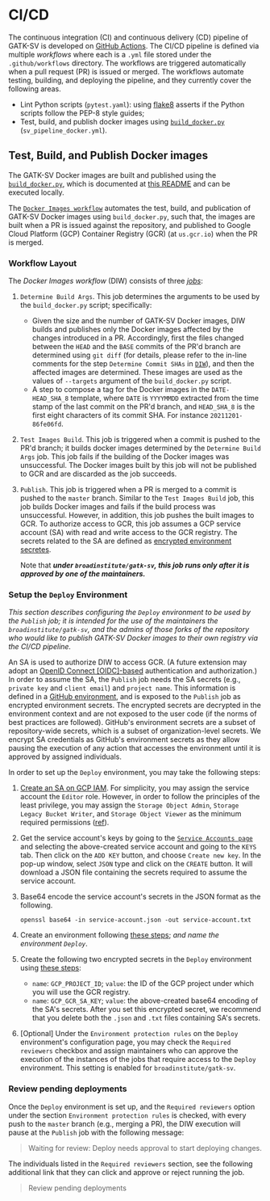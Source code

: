 # CI/CD

The continuous integration (CI) and continuous delivery (CD) pipeline of 
GATK-SV is developed on [GitHub Actions](https://docs.github.com/en/actions/learn-github-actions/understanding-github-actions).
The CI/CD pipeline is defined via multiple _workflows_ where each is 
a `.yml` file stored under the `.github/workflows` directory. The workflows
are triggered automatically when a pull request (PR) is issued or merged.
The workflows automate testing, building, and deploying the pipeline, 
and they currently cover the following areas. 

- Lint Python scripts (`pytest.yaml`): 
using [flake8](https://pypi.org/project/flake8/) asserts if the Python scripts
follow the PEP-8 style guides;
- Test, build, and publish docker images using
[`build_docker.py`](/scripts/docker/build_docker.py)
(`sv_pipeline_docker.yml`).

## Test, Build, and Publish Docker images

The GATK-SV Docker images are built and published using
the [`build_docker.py`](/scripts/docker/build_docker.py), which
is documented at [this README](/scripts/docker/README.md) and can be
executed locally.

The [`Docker Images workflow`](sv_pipeline_docker.yml) automates the
test, build, and publication of GATK-SV Docker images using `build_docker.py`,
such that, the images are built when a PR is issued against the repository,
and published to Google Cloud Platform (GCP) Container Registry 
(GCR) (at `us.gcr.io`) when the PR is merged.

### Workflow Layout

The _Docker Images workflow_ (DIW) consists of three [_jobs_](https://docs.github.com/en/actions/learn-github-actions/workflow-syntax-for-github-actions#jobs):
1. `Determine Build Args`.
This job determines the arguments to be used by the `build_docker.py` script;
specifically:
   - Given the size and the number of GATK-SV Docker images, DIW builds and 
     publishes only the Docker images affected by the changes introduced in 
     a PR. Accordingly, first the files changed between the `HEAD` and 
     the `BASE` commits of the PR'd branch are determined using `git diff`
     (for details, please refer to the in-line comments for 
     the step `Determine Commit SHAs` in [`DIW`](sv_pipeline_docker.yml)), 
     and then the affected images are determined. These images are used 
     as the values of `--targets` argument of the `build_docker.py` script.
   - A step to compose a tag for the Docker images in the `DATE-HEAD_SHA_8`
     template, where `DATE` is `YYYYMMDD` extracted from the time stamp 
     of the last commit on the PR'd branch, and `HEAD_SHA_8` is the first 
     eight characters of its commit SHA. For instance `20211201-86fe06fd`.


2. `Test Images Build`. This job is triggered when a commit
  is pushed to the PR'd branch; it builds docker images determined by
  the `Determine Build Args` job. This job fails if the building of 
  the Docker images was unsuccessful. The Docker images built by this job
  will not be published to GCR and are discarded as the job succeeds.


3. `Publish`. This job is triggered when a PR is merged to a commit 
  is pushed to the `master` branch. Similar to the `Test Images Build` job,
  this job builds Docker images and fails if the build process was 
  unsuccessful. However, in addition, this job pushes the built images
  to GCR. To authorize access to GCR, this job assumes a GCP service 
  account (SA) with read and write access to the GCR registry. The secrets 
  related to the SA are defined as 
  [encrypted environment secretes](docs.github.com/en/actions/security-guides/encrypted-secrets).

    Note that ***under `broadinstitute/gatk-sv`, this job runs only 
    after it is approved by one of the maintainers.***

### Setup the `Deploy` Environment
_This section describes configuring the `Deploy` environment to be used
by the `Publish` job; it is intended for the use of the maintainers the
`broadinstitute/gatk-sv`, and the admins of those forks of the repository 
who would like to publish GATK-SV Docker images to their own registry
via the CI/CD pipeline._

An SA is used to authorize DIW to access GCR. (A future extension may 
adopt an [OpenID Connect [OIDC]-based](https://docs.github.com/en/actions/deployment/security-hardening-your-deployments/about-security-hardening-with-openid-connect)
authentication and authorization.) In order to assume the SA, the `Publish`
job needs the SA secrets (e.g., `private key` and `client email`) and 
`project name`. This information is defined in a [GitHub environment](https://docs.github.com/en/actions/deployment/targeting-different-environments/using-environments-for-deployment),
and is exposed to the `Publish` job as encrypted environment secrets.
The encrypted secrets are decrypted in the environment context and are 
not exposed to the user code (if the norms of best practices are followed).
GitHub's environment secrets are a subset of repository-wide secrets, 
which is a subset of organization-level secrets. We encrypt SA credentials 
as GitHub's environment secrets as they allow pausing the execution of any 
action that accesses the environment until it is approved by assigned 
individuals.

In order to set up the `Deploy` environment, you may take the following steps:

1. [Create an SA on GCP IAM](https://cloud.google.com/iam/docs/creating-managing-service-accounts#creating).
   For simplicity, you may assign the service account the `Editor` role.
   However, in order to follow the principles of the least privilege, 
   you may assign the `Storage Object Admin`, `Storage Legacy Bucket Writer`,
   and `Storage Object Viewer` as the minimum required permissions
   ([ref](https://cloud.google.com/container-registry/docs/access-control)).


3. Get the service account's keys by going to the 
   [`Service Accounts page`](https://console.cloud.google.com/iam-admin/serviceaccounts)
   and selecting the above-created service account and going to the `KEYS` tab.
   Then click on the `ADD KEY` button, and choose `Create new key`. In the 
   pop-up window, select `JSON` type and click on the `CREATE` button. It
   will download a JSON file containing the secrets required to assume the 
   service account.


4. Base64 encode the service account's secrets in the JSON format as the 
   following.

   ```shell
   openssl base64 -in service-account.json -out service-account.txt
   ```

5. Create an environment following [these steps](https://docs.github.com/en/actions/deployment/targeting-different-environments/using-environments-for-deployment#creating-an-environment);
   *and name the environment `Deploy`*. 


6. Create the following two encrypted secrets in the `Deploy` environment 
   using [these steps](https://docs.github.com/en/actions/security-guides/encrypted-secrets#creating-encrypted-secrets-for-an-environment):
   - `name`: `GCP_PROJECT_ID`; `value`: the ID of the GCP project 
     under which you will use the GCR registry.
   - `name`: `GCP_GCR_SA_KEY`; `value`: the above-created base64 encoding 
     of the SA's secrets. After you set this encrypted secret, we 
     recommend that you delete both the `.json` and `.txt` files 
     containing SA's secrets.


7. [Optional] Under the `Environment protection rules` on the `Deploy` 
   environment's configuration page, you may check the `Required reviewers`
   checkbox and assign maintainers who can approve the execution of the 
   instances of the jobs that require access to the `Deploy` environment. 
   This setting is enabled for `broadinstitute/gatk-sv`.


### Review pending deployments

Once the `Deploy` environment is set up, and the `Required reviewers`
option under the section `Environment protection rules` is checked, 
with every push to the `master` branch (e.g., merging a PR), the
DIW execution will pause at the `Publish` job with the following 
message: 

> Waiting for review: Deploy needs approval to start deploying changes.

The individuals listed in the `Required reviewers` section, see the following
additional link that they can click and approve or reject running the 
job.

> Review pending deployments
